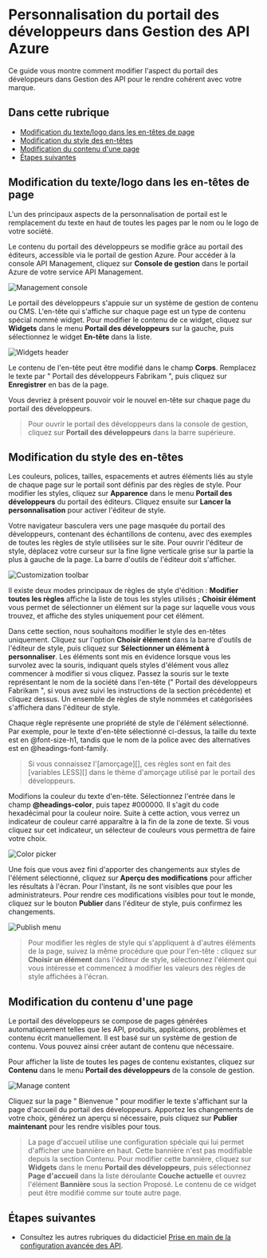 ﻿<properties pageTitle="Personnalisation du portail des développeurs dans Gestion des API Azure" metaKeywords="" description="Personnalisation du portail des développeurs dans Gestion des API Azure" metaCanonical="" services="api-management" documentationCenter="API Management" title="Customizing the developer portal in Azure API Management" authors="sdanie" solutions="" manager="dwrede" editor="" />

<tags ms.service="api-management" ms.workload="mobile" ms.tgt_pltfrm="na" ms.devlang="na" ms.topic="article" ms.date="11/18/2014" ms.author="sdanie" />

# Personnalisation du portail des développeurs dans Gestion des API Azure

Ce guide vous montre comment modifier l'aspect du portail des développeurs dans Gestion des API pour le rendre cohérent avec votre marque.

## Dans cette rubrique

-	[Modification du texte/logo dans les en-têtes de page][]
-	[Modification du style des en-têtes][]
-	[Modification du contenu d'une page][]
-	[Étapes suivantes][]


## <a name="change-page-headers"> </a>Modification du texte/logo dans les en-têtes de page

L'un des principaux aspects de la personnalisation de portail est le remplacement du texte en haut de toutes les pages par le nom ou le logo de votre société.

Le contenu du portail des développeurs se modifie grâce au portail des éditeurs, accessible via le portail de gestion Azure. Pour accéder à la console API Management, cliquez sur **Console de gestion** dans le portail Azure de votre service API Management.

![Management console][api-management-management-console]

Le portail des développeurs s'appuie sur un système de gestion de contenu ou CMS. L'en-tête qui s'affiche sur chaque page est un type de contenu spécial nommé widget. Pour modifier le contenu de ce widget, cliquez sur **Widgets** dans le menu **Portail des développeurs** sur la gauche, puis sélectionnez le widget **En-tête** dans la liste.

![Widgets header][api-management-widgets-header]

Le contenu de l'en-tête peut être modifié dans le champ **Corps**. Remplacez le texte par " Portail des développeurs Fabrikam ", puis cliquez sur **Enregistrer** en bas de la page.

Vous devriez à présent pouvoir voir le nouvel en-tête sur chaque page du portail des développeurs.

> Pour ouvrir le portail des développeurs dans la console de gestion, cliquez sur **Portail des développeurs** dans la barre supérieure.

## <a name="change-headers-styling"> </a>Modification du style des en-têtes

Les couleurs, polices, tailles, espacements et autres éléments liés au style de chaque page sur le portail sont définis par des règles de style. Pour modifier les styles, cliquez sur **Apparence** dans le menu **Portail des développeurs** du portail des éditeurs. Cliquez ensuite sur **Lancer la personnalisation** pour activer l'éditeur de style.

Votre navigateur basculera vers une page masquée du portail des développeurs, contenant des échantillons de contenu, avec des exemples de toutes les règles de style utilisées sur le site. Pour ouvrir l'éditeur de style, déplacez votre curseur sur la fine ligne verticale grise sur la partie la plus à gauche de la page. La barre d'outils de l'éditeur doit s'afficher.

![Customization toolbar][api-management-customization-toolbar]

Il existe deux modes principaux de règles de style d'édition : **Modifier toutes les règles** affiche la liste de tous les styles utilisés ; **Choisir élément** vous permet de sélectionner un élément sur la page sur laquelle vous vous trouvez, et affiche des styles uniquement pour cet élément.

Dans cette section, nous souhaitons modifier le style des en-têtes uniquement. Cliquez sur l'option **Choisir élément** dans la barre d'outils de l'éditeur de style, puis cliquez sur **Sélectionner un élément à personnaliser**. Les éléments sont mis en évidence lorsque vous les survolez avec la souris, indiquant quels styles d'élément vous allez commencer à modifier si vous cliquez. Passez la souris sur le texte représentant le nom de la société dans l'en-tête (" Portail des développeurs Fabrikam  ", si vous avez suivi les instructions de la section précédente) et cliquez dessus. Un ensemble de règles de style nommées et catégorisées s'affichera dans l'éditeur de style.

Chaque règle représente une propriété de style de l'élément sélectionné. Par exemple, pour le texte d'en-tête sélectionné ci-dessus, la taille du texte est en @font-size-h1, tandis que le nom de la police avec des alternatives est en @headings-font-family.

> Si vous connaissez l'[amorçage][], ces règles sont en fait des [variables LESS][] dans le thème d'amorçage utilisé par le portail des développeurs.

Modifions la couleur du texte d'en-tête. Sélectionnez l'entrée dans le champ **@headings-color**, puis tapez #000000. Il s'agit du code hexadécimal pour la couleur noire. Suite à cette action, vous verrez un indicateur de couleur carré apparaître à la fin de la zone de texte. Si vous cliquez sur cet indicateur, un sélecteur de couleurs vous permettra de faire votre choix.

![Color picker][api-management-customization-toolbar-color-picker]

Une fois que vous avez fini d'apporter des changements aux styles de l'élément sélectionné, cliquez sur **Aperçu des modifications** pour afficher les résultats à l'écran. Pour l'instant, ils ne sont visibles que pour les administrateurs. Pour rendre ces modifications visibles pour tout le monde, cliquez sur le bouton **Publier** dans l'éditeur de style, puis confirmez les changements.

![Publish menu][api-management-customization-toolbar-publish-form]

> Pour modifier les règles de style qui s'appliquent à d'autres éléments de la page, suivez la même procédure que pour l'en-tête : cliquez sur **Choisir un élément** dans l'éditeur de style, sélectionnez l'élément qui vous intéresse et commencez à modifier les valeurs des règles de style affichées à l'écran.

## <a name="edit-page-contents"> </a>Modification du contenu d'une page

Le portail des développeurs se compose de pages générées automatiquement telles que les API, produits, applications, problèmes et contenu écrit manuellement. Il est basé sur un système de gestion de contenu. Vous pouvez ainsi créer autant de contenu que nécessaire.

Pour afficher la liste de toutes les pages de contenu existantes, cliquez sur **Contenu** dans le menu **Portail des développeurs** de la console de gestion.

![Manage content][api-management-customization-manage-content]

Cliquez sur la page " Bienvenue " pour modifier le texte s'affichant sur la page d'accueil du portail des développeurs. Apportez les changements de votre choix, générez un aperçu si nécessaire, puis cliquez sur **Publier maintenant** pour les rendre visibles pour tous.

> La page d'accueil utilise une configuration spéciale qui lui permet d'afficher une bannière en haut. Cette bannière n'est pas modifiable depuis la section Contenu. Pour modifier cette bannière, cliquez sur **Widgets** dans le menu **Portail des développeurs**, puis sélectionnez **Page d'accueil** dans la liste déroulante **Couche actuelle** et ouvrez l'élément **Bannière** sous la section Proposé. Le contenu de ce widget peut être modifié comme sur toute autre page.

## <a name="next-steps"> </a>Étapes suivantes

-	Consultez les autres rubriques du didacticiel [Prise en main de la configuration avancée des API][].

[Modification du texte/logo dans les en-têtes de page]: #change-page-headers
[Modification du style des en-têtes]: #change-headers-styling
[Modification du contenu d'une page]: #edit-page-contents
[Étapes suivantes]: #next-steps

[Portail de gestion]: https://manage.windowsazure.com/

[api-management-management-console]: ./media/api-management-customize-portal/api-management-management-console.png
[api-management-widgets-header]: ./media/api-management-customize-portal/api-management-widgets-header.png
[api-management-customization-toolbar]: ./media/api-management-customize-portal/api-management-customization-toolbar.png
[api-management-customization-toolbar-color-picker]: ./media/api-management-customize-portal/api-management-customization-toolbar-color-picker.png
[api-management-customization-toolbar-publish-form]: ./media/api-management-customize-portal/api-management-customization-toolbar-publish-form.png
[api-management-customization-manage-content]: ./media/api-management-customize-portal/api-management-customization-manage-content.png


[Prise en main de la configuration avancée des API]: ../api-management-get-started-advanced
[bootstrap]: http://getbootstrap.com/
[LESS variables]: http://getbootstrap.com/css/

<!--HONumber=35.2-->
